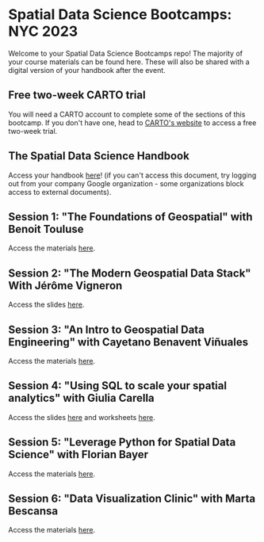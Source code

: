 # Spatial Data Science Bootcamps: NYC 2023

Welcome to your Spatial Data Science Bootcamps repo! The majority of your course materials can be found here. These will also be shared with a digital version of your handbook after the event.

## Free two-week CARTO trial

You will need a CARTO account to complete some of the sections of this bootcamp. If you don't have one, head to [CARTO's website](https://carto.com/signin/) to access a free two-week trial.

## The Spatial Data Science Handbook

Access your handbook [here](https://docs.google.com/presentation/d/1AbyPiZbr4ym7gPHeRhHbId0vM8ERNNrBKKAn7zIWtB0/edit?usp=sharing)! (if you can't access this document, try logging out from your company Google organization - some organizations block access to external documents).

## Session 1: "The Foundations of Geospatial" with Benoit Touluse

Access the materials [here](https://drive.google.com/file/d/1C5rN1RRsYEfAm8KdXXQd5tVcwjWzbU0m/view?usp=sharing).

## Session 2: "The Modern Geospatial Data Stack" With Jérôme Vigneron

Access the slides [here](https://docs.google.com/presentation/d/1reIIoPFROXOHDEl24Y3Z7KcOi1Z4rVOtW6Krtr-GPU4/edit?usp=share_link).

## Session 3: "An Intro to Geospatial Data Engineering" with Cayetano Benavent Viñuales

Access the materials [here](https://docs.google.com/presentation/d/1GUi5wiIEoRJhn3eXbacZ7_GBR_84jOQ1o1u0I0dkS-8/edit).

## Session 4: "Using SQL to scale your spatial analytics" with Giulia Carella

Access the slides [here](https://docs.google.com/presentation/d/1_oE9GbU_x6j2HIT76VtJNfisU8tmgA6_ECqJ_2aAswk/edit?usp=sharing) and worksheets [here](https://github.com/CartoDB/research-public/tree/master/sds-bootcamps-paris-23-10).

## Session 5: "Leverage Python for Spatial Data Science" with Florian Bayer

Access the materials [here](https://github.com/fbxyz/SDS_Bootcamp).

## Session 6: "Data Visualization Clinic" with Marta Bescansa

Access the materials [here](https://docs.google.com/presentation/d/1hVv0zmPFBPZ_jM-1Zdn5KIMRfpmRv52mItptF47JY-c/edit?usp=sharing).
